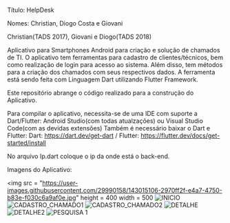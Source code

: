 Título: HelpDesk

Nomes: Christian, Diogo Costa e Giovani

Christian(TADS 2017), Giovani e Diogo(TADS 2018)

Aplicativo para Smartphones Android para criação e solução de chamados de TI. O aplicativo tem ferramentas para cadastro de clientes/técnicos, bem como realização de login para acesso ao sistema. Além disso, tem métodos para a criação dos chamados com seus respectivos dados. A ferramenta está sendo feita com Linguagem Dart utilizando Flutter Framework.

Este repositório abrange o código realizado para a construção do Aplicativo.

Para compilar o aplicativo, necessita-se de uma IDE com suporte a Dart/Flutter: Android Studio(com todas atualzações) ou Visual Studio Code(com as devidas extensões) Também é necessário baixar o Dart e Flutter: Dart: https://dart.dev/get-dart / Flutter: https://flutter.dev/docs/get-started/install

No arquivo Ip.dart coloque o ip da onde está o back-end.

Imagens do Aplicativo:

<img src = "https://user-images.githubusercontent.com/29990158/143015106-2970ff2f-e4a7-4750-b83e-f030c6a9af0e.jpg" height = 400 width = 500</img>
![INICIO](https://user-images.githubusercontent.com/29990158/143015127-01681d59-935f-4369-a820-35387a6e8f4d.jpg)
![CADASTRO_CHAMADO1](https://user-images.githubusercontent.com/29990158/143015151-42fc896f-167f-4275-bb15-2c24f6da7926.jpg)
![CADASTRO_CHAMADO2](https://user-images.githubusercontent.com/29990158/143015156-da7b685e-1b37-4a89-9915-cba92225c6be.jpg)
![DETALHE](https://user-images.githubusercontent.com/29990158/143015204-0b0317ab-edde-4a5c-a08c-a8a89dd7a2d6.jpg)
![DETALHE2](https://user-images.githubusercontent.com/29990158/143015211-fe3778cf-5dd9-4482-9829-81de543ac733.jpg)
![PESQUISA 1](https://user-images.githubusercontent.com/29990158/143015219-14316d9d-5294-4188-9783-0737efceb4eb.jpg)
